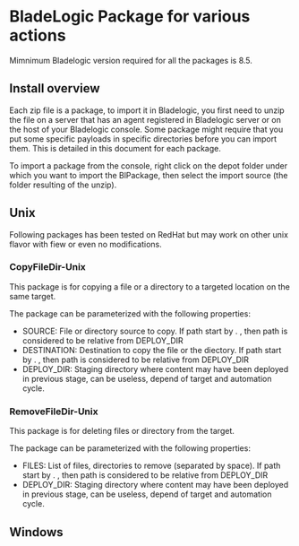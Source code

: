 # BladeLogic Package for various actions

Mimnimum Bladelogic version required for all the packages is 8.5.


## Install overview

Each zip file is a package, to import it in Bladelogic, you first need to unzip the file on a server that has an agent registered in Bladelogic server or on the host of your Bladelogic console.
Some package might require that you put some specific payloads in specific directories before you can import them. This is detailed in this document for each package.

To import a package from the console, right click on the depot folder under which you want to import the BlPackage, then select the import source (the folder resulting of the unzip).


## Unix

Following packages has been tested on RedHat but may work on other unix flavor with fiew or even no modifications.

### CopyFileDir-Unix

This package is for copying a file or a directory to a targeted location on the same target.

The package can be parameterized with the following properties:
- SOURCE: File or directory source to copy. If path start by . , then path is considered to be relative from DEPLOY_DIR
- DESTINATION: Destination to copy the file or the diectory. If path start by . , then path is considered to be relative from DEPLOY_DIR
- DEPLOY_DIR: Staging directory where content may have been deployed in previous stage, can be useless, depend of target and automation cycle.

### RemoveFileDir-Unix

This package is for deleting files or directory from the target.

The package can be parameterized with the following properties:
- FILES: List of files, directories to remove (separated by space). If path start by . , then path is considered to be relative from DEPLOY_DIR
- DEPLOY_DIR: Staging directory where content may have been deployed in previous stage, can be useless, depend of target and automation cycle.

## Windows

